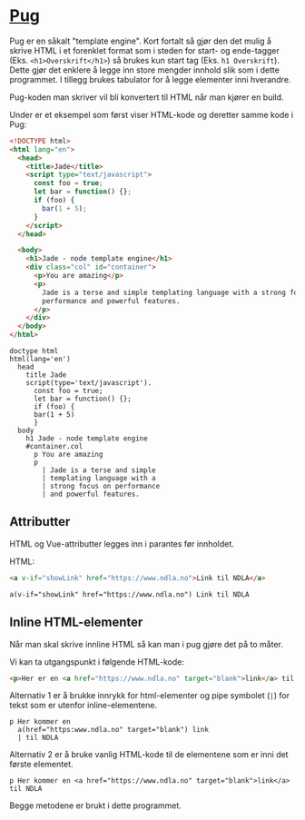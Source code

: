# [Pug](https://pugjs.org/api/getting-started.html)

Pug er en såkalt "template engine". Kort fortalt så gjør den det mulig å skrive HTML i et forenklet format som i steden for start- og ende-tagger (Eks. `<h1>Overskrift</h1>`) så brukes kun start tag (Eks. `h1 Overskrift`). Dette gjør det enklere å legge inn store mengder innhold slik som i dette programmet. I tillegg brukes tabulator for å legge elementer inni hverandre.

Pug-koden man skriver vil bli konvertert til HTML når man kjører en build.

Under er et eksempel som først viser HTML-kode og deretter samme kode i Pug:

```html
<!DOCTYPE html>
<html lang="en">
  <head>
    <title>Jade</title>
    <script type="text/javascript">
      const foo = true;
      let bar = function() {};
      if (foo) {
        bar(1 + 5);
      }
    </script>
  </head>

  <body>
    <h1>Jade - node template engine</h1>
    <div class="col" id="container">
      <p>You are amazing</p>
      <p>
        Jade is a terse and simple templating language with a strong focus on
        performance and powerful features.
      </p>
    </div>
  </body>
</html>
```

```
doctype html
html(lang='en')
  head
    title Jade
    script(type='text/javascript').
      const foo = true;
      let bar = function() {};
      if (foo) {
      bar(1 + 5)
      }
  body
    h1 Jade - node template engine
    #container.col
      p You are amazing
      p
        | Jade is a terse and simple
        | templating language with a
        | strong focus on performance
        | and powerful features.
```

## Attributter

HTML og Vue-attributter legges inn i parantes før innholdet.

HTML:

```html
<a v-if="showLink" href="https://www.ndla.no">Link til NDLA</a>
```

```
a(v-if="showLink" href="https://www.ndla.no") Link til NDLA
```

## Inline HTML-elementer

Når man skal skrive innline HTML så kan man i pug gjøre det på to måter.

Vi kan ta utgangspunkt i følgende HTML-kode:

```html
<p>Her er en <a href="https://www.ndla.no" target="blank">link</a> til NDLA</p>
```

Alternativ 1 er å brukke innrykk for html-elementer og pipe symbolet (`|`) for tekst som er utenfor inline-elementene.

```
p Her kommer en
  a(href="https:www.ndla.no" target="blank") link
  | til NDLA
```

Alternativ 2 er å bruke vanlig HTML-kode til de elementene som er inni det første elementet.

```
p Her kommer en <a href="https://www.ndla.no" target="blank">link</a> til NDLA
```

Begge metodene er brukt i dette programmet.
